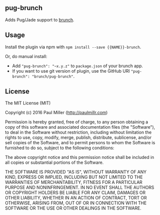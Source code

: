 ## pug-brunch
Adds Pug/Jade support to
[brunch](http://brunch.io).

## Usage
Install the plugin via npm with `npm install --save {{NAME}}-brunch`.

Or, do manual install:

* Add `"pug-brunch": "~x.y.z"` to `package.json` of your brunch app.
* If you want to use git version of plugin, use the GitHub URI
`"pug-brunch": "brunch/pug-brunch"`.

## License

The MIT License (MIT)

Copyright (c) 2016 Paul Miller (http://paulmillr.com)

Permission is hereby granted, free of charge, to any person obtaining a copy
of this software and associated documentation files (the "Software"), to deal
in the Software without restriction, including without limitation the rights
to use, copy, modify, merge, publish, distribute, sublicense, and/or sell
copies of the Software, and to permit persons to whom the Software is
furnished to do so, subject to the following conditions:

The above copyright notice and this permission notice shall be included in
all copies or substantial portions of the Software.

THE SOFTWARE IS PROVIDED "AS IS", WITHOUT WARRANTY OF ANY KIND, EXPRESS OR
IMPLIED, INCLUDING BUT NOT LIMITED TO THE WARRANTIES OF MERCHANTABILITY,
FITNESS FOR A PARTICULAR PURPOSE AND NONINFRINGEMENT. IN NO EVENT SHALL THE
AUTHORS OR COPYRIGHT HOLDERS BE LIABLE FOR ANY CLAIM, DAMAGES OR OTHER
LIABILITY, WHETHER IN AN ACTION OF CONTRACT, TORT OR OTHERWISE, ARISING FROM,
OUT OF OR IN CONNECTION WITH THE SOFTWARE OR THE USE OR OTHER DEALINGS IN
THE SOFTWARE.

